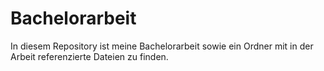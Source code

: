 # Bachelorarbeit
In diesem Repository ist meine Bachelorarbeit sowie ein Ordner mit in der Arbeit referenzierte Dateien zu finden.
